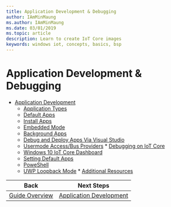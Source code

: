 ```yaml
---
title: Application Development & Debugging
author: IAmMinMaung
ms.author: IAmMinMaung
ms.date: 03/01/2019
ms.topic: article
description: Learn to create IoT Core images
keywords: windows iot, concepts, basics, bsp
---
```


# Application Development & Debugging 
   * [Application Development](ApplicationDevelopment.md)
      * [Application Types](AppTypes.md)
      * [Default Apps](Default-App-Overview.md)
      * [Install Apps](InstallApp.md)
      * [Embedded Mode](embeddedmode.md)
      * [Background Apps](BackgroundApps.md)
      * [Debug and Deploy Apps Via Visual Studio](DebugAndDeployApps.md)
      * [Usermode Access/Bus Providers](usermode-bus.md)
    * [Debugging on IoT Core](DebuggingOutline.md)
      * [Windows 10 IoT Core Dashboard](WindowsIoTDashboard.md)
      * [Setting Default Apps](SettingDefaultApps.md)
      * [PoweShell](PowerShell.md)
      * [UWP Loopback Mode](uwploopback.md)
    * [Additional Resources](OtherResources.md)

|Back|Next Steps|
|---|---|
|[Guide Overview](../GuideOverview.md)|[Application Development](ApplicationDevelopment.md)|
